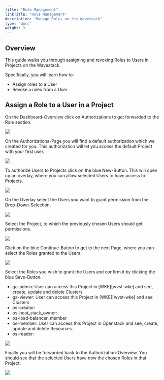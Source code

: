 ```yaml
---
title: "Role Management"
linkTitle: "Role Management"
description: "Manage Roles on the Wavestack"
type: "docs"
weight: 3
---
```

<!-- SPDX-License-Identifier: CC-BY-4.0 -->
<!-- Copyright (C) 2023 Wavecon GmbH -->

## Overview

This guide walks you through assigning and revoking Roles to Users in Projects on the Wavestack.

Specifically, you will learn how to:

- Assign roles to a User
- Revoke a roles from a User

## Assign a Role to a User in a Project

On the Dashboard-Overview click on Authorizations to get forwarded to the Role section.

![](/assets/iam/roles/roles-overview.png)

On the Authorizations-Page you will find a default authorization which we created for you. This authorization will let you access the default Project with your first user.

![](/assets/iam/roles/roles-default.png)

To authorize Users to Projects click on the blue New-Button. This will open up an overlay, where you can allow selected Users to have access to Projects.

![](/assets/iam/roles/roles-new.png)

On the Overlay select the Users you want to grant permission from the Drop-Down-Selection.

![](/assets/iam/roles/roles-new-select-users.png)

Select the Project, to which the previously chosen Users should get permissions.

![](/assets/iam/roles/roles-new-select-project.png)

Click on the blue Continue-Button to get to the next Page, where you can select the Roles granted to the Users.

![](/assets/iam/roles/roles-new-create.png)

Select the Roles you wish to grant the Users and confirm it by clicking the blue Save-Button.

- ga-admin: User can access this Project in [WKE][wvst-wke] and see, create, update and delete Clusters
- ga-viewer: User can access this Project in [WKE][wvst-wke] and see Clusters
- os-creator:
- os-heat_stack_owner:
- os-load-balancer_member
- os-member: User can access this Project in Openstack and see, create, update and delete Resources.
- os-reader:

![](/assets/iam/roles/roles-new-select-roles.png)

Finally you will be forwarded back to the Authorization-Overview. You should see that the selected Users have now the chosen Roles in that Project.

![](/assets/iam/roles/roles-new-overview.png)